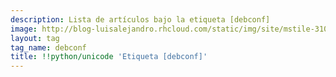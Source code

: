 ```yaml
---
description: Lista de artículos bajo la etiqueta [debconf]
image: http://blog-luisalejandro.rhcloud.com/static/img/site/mstile-310x310.png
layout: tag
tag_name: debconf
title: !!python/unicode 'Etiqueta [debconf]'
---
```

